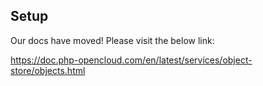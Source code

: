 ## Setup

Our docs have moved! Please visit the below link:

https://doc.php-opencloud.com/en/latest/services/object-store/objects.html
